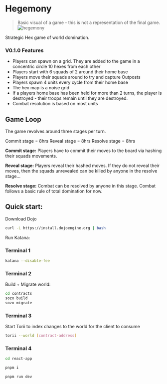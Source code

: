 # Hegemony

> Basic visual of a game - this is not a representation of the final game.
> ![hegemony](./media/Hegemony.png)

Strategic Hex game of world domination.

### V0.1.0 Features

- Players can spawn on a grid. They are added to the game in a concentric circle 10 hexes from each other
- Players start with 6 squads of 2 around their home base
- Players move their squads around to try and capture Outposts
- Players spawn 4 units every cycle from their home base
- The hex map is a noise grid
- If a players home base has been held for more than 2 turns, the player is destroyed - their troops remain until they are destroyed.
- Combat resolution is based on most units

## Game Loop

The game revolves around three stages per turn.

Commit stage = 8hrs
Reveal stage = 8hrs
Resolve stage = 8hrs

**Commit stage:** Players have to commit their moves to the board via hashing their squads movements.

**Reveal stage:** Players reveal their hashed moves. If they do not reveal their moves, then the squads unrevealed can be killed by anyone in the resolve stage...

**Resolve stage:** Combat can be resolved by anyone in this stage. Combat follows a basic rule of total domination for now.

## Quick start:

Download Dojo

```sh
curl -L https://install.dojoengine.org | bash
```

Run Katana:

### Terminal 1

```sh
katana --disable-fee
```

### Terminal 2

Build + Migrate world:

```sh
cd contracts
sozo build
sozo migrate
```

### Terminal 3
Start Torii to index changes to the world for the client to consume
```sh
torii --world [contract-address]
```

### Terminal 4

```sh
cd react-app

pnpm i

pnpm run dev
```
